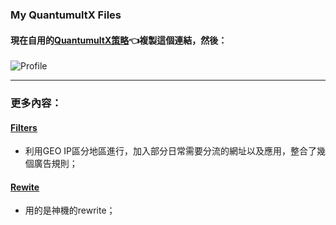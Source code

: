 ### My QuantumultX Files
#### 現在自用的[QuantumultX策略](https://kwokzit.info/MQX/Profile/1585140196)👈複製這個連結，然後：

![Profile](https://kwokzit.info/MQX/Profile/Profile.png "Proflie Download")

---

### 更多內容：

#### [Filters](https://kwokzit.info/MQX/Filters)
- 利用GEO IP區分地區進行，加入部分日常需要分流的網址以及應用，整合了幾個廣告規則；

#### [Rewite](https://kwokzit.info/MQX/Rewrite)
- 用的是神機的rewrite；
